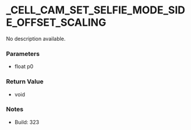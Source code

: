# _CELL_CAM_SET_SELFIE_MODE_SIDE_OFFSET_SCALING

No description available.

### Parameters
* float p0

### Return Value
* void

### Notes
* Build: 323

